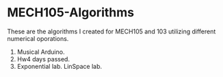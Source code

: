 # MECH105-Algorithms
These are the algorithms I created for MECH105 and 103 utilizing different numerical oporations.
1. Musical Arduino.
2. Hw4 days passed.
3. Exponential lab.
LinSpace lab.
